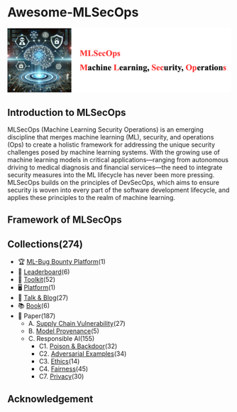 # Awesome-MLSecOps

[<img src="figure/Title.png" alt="Awesome-LM-SSP" width="800" height="auto" class="center">](.)

## Introduction to MLSecOps

MLSecOps (Machine Learning Security Operations) is an emerging discipline that merges machine learning (ML), security, and operations (Ops) to create a holistic framework for addressing the unique security challenges posed by machine learning systems. With the growing use of machine learning models in critical applications—ranging from autonomous driving to medical diagnosis and financial services—the need to integrate security measures into the ML lifecycle has never been more pressing. MLSecOps builds on the principles of DevSecOps, which aims to ensure security is woven into every part of the software development lifecycle, and applies these principles to the realm of machine learning.

## Framework of MLSecOps

## Collections(274)
- 🏆 [ML-Bug Bounty Platform](resource/mL-bug-bounty-platform.md)(1)
- 🏅 [Leaderboard](resource/leaderboard.md)(6)
- 🧰 [Toolkit](resource/toolkit.md)(52)
- 🖥️ [Platform](resource/platform.md)(1)
- 🎤 [Talk & Blog](resource/talk.md)(27)
- 📚 [Book](resource/book.md)(6)
- 📄 Paper(187) 
  - A. [Supply Chain Vulnerability](resource/supply_chain_vul.md)(27)
  - B. [Model Provenance](resource/model_provenance.md)(5)
  - C. Responsible AI(155)
    - C1. [Poison & Backdoor](resource/poison_backdoor.md)(32)
    - C2. [Adversarial Examples](resource/adversarial_examples.md)(34)
    - C3. [Ethics](resource/ethics.md)(14)
    - C4. [Fairness](resource/fairness.md)(45)
    - C7. [Privacy](resource/privacy.md)(30)

## Acknowledgement

  
